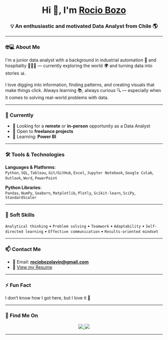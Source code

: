 
<h1 align="center">Hi 👋, I'm <a href="https://100rabhcsmc.github.io/Me.io/" target="blank">Rocio Bozo</a></h1>
<h3 align="center">💡 An enthusiastic and motivated Data Analyst from Chile 🌎</h3>

---

### 🤓💻 About Me

I'm a junior data analyst with a background in industrial automation 🤖 and hospitality 👩🏻‍🍳 — currently exploring the world 🌍 and turning data into stories 📊.

I love digging into information, finding patterns, and creating visuals that make things click. Always learning 📚, always curious 🔍 — especially when it comes to solving real-world problems with data.

---

### 💼 Currently

- 🔭 Looking for a **remote** or **in-person** opportunity as a Data Analyst  
- 🤝 Open to **freelance projects**
- 🌱 Learning: **Power BI**

---

### 🛠 Tools & Technologies

**Languages & Platforms**:  
`Python`, `SQL`, `Tableau`, `Git/GitHub`, `Excel`, `Jupyter Notebook`, `Google Colab`, `Outlook`, `Word`, `PowerPoint`

**Python Libraries**:  
`Pandas`, `NumPy`, `Seaborn`, `Matplotlib`, `Plotly`, `Scikit-learn`, `SciPy`, `StandardScaler`

---

### 🧠 Soft Skills

`Analytical thinking` • `Problem solving` • `Teamwork` • `Adaptability` • `Self-directed learning` • `Effective communication` • `Results-oriented mindset`

---

### 📫 Contact Me

- 📧 Email: **rociobozolavin@gmail.com**  
- 📄 [View my Resume](https://github.com/dewbozo/Resume/blob/main/Resume%20Rocio%20Bozo.pdf)

---

### ⚡ Fun Fact

I don’t know how I got here, but I love it 🤖

---

### 🔗 Find Me On

<p align="center">
  <a href="https://www.linkedin.com/in/rociobozolavin/" target="_blank">
    <img src="https://img.icons8.com/doodle/40/000000/linkedin--v2.png"/>
  </a>
  <a href="https://github.com/dewbozo" target="_blank">
    <img src="https://img.icons8.com/doodle/40/000000/github--v1.png"/>
  </a>
</p>

---

